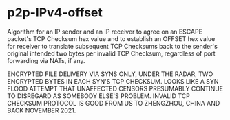 # p2p-IPv4-offset
Algorithm for an IP sender and an IP receiver to agree on an ESCAPE packet's TCP Checksum hex value and to establish an OFFSET hex value for receiver to translate subsequent TCP Checksums back to the sender's original intended two bytes per invalid TCP Checksum, regardless of port forwarding via NATs, if any.

ENCRYPTED FILE DELIVERY VIA SYNS ONLY, UNDER THE RADAR, TWO ENCRYPTED BYTES IN EACH SYN'S TCP CHECKSUM. LOOKS LIKE A SYN FLOOD ATTEMPT THAT UNAFFECTED
CENSORS PRESUMABLY CONTINUE TO DISREGARD AS SOMEBODY ELSE'S PROBLEM. INVALID TCP CHECKSUM PROTOCOL IS GOOD FROM US TO ZHENGZHOU, CHINA AND BACK NOVEMBER 2021.
